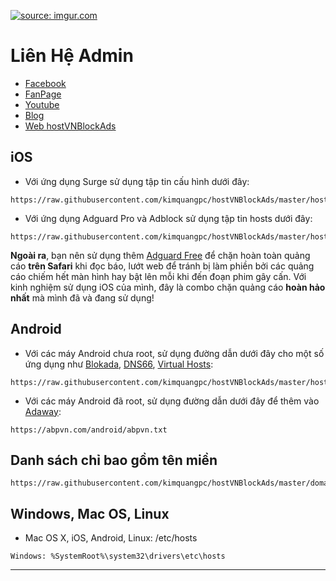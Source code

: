 <a href="https://imgur.com/lSL0QwG"><img src="https://i.imgur.com/lSL0QwG.png" title="source: imgur.com" /></a>

# Liên Hệ Admin
- [Facebook](https://www.facebook.com/kimquangdesign)
- [FanPage](https://www.facebook.com/kimquangdesmmo)
- [Youtube](https://www.youtube.com/channel/UC4oRE_-EdHd8DYVCvh0U5Zw?sub_confirmation=1)
- [Blog](https://Chiasethuthuatappdesign.blogspot.com)
- [Web hostVNBlockAds](https://kimquangpc.github.io/hostVNBlockAds/)


## iOS

- Với ứng dụng Surge sử dụng tập tin cấu hình dưới đây:
```
https://raw.githubusercontent.com/kimquangpc/hostVNBlockAds/master/hostVNBlockAds.conf
```

- Với ứng dụng Adguard Pro và Adblock sử dụng tập tin hosts dưới đây:
```
https://raw.githubusercontent.com/kimquangpc/hostVNBlockAds/master/hostBlockAdsVN.txt
```
**Ngoài ra**, bạn nên sử dụng thêm [Adguard Free](https://apps.apple.com/vn/app/adguard-adblock-privacy/id1047223162?l=vi) để chặn hoàn toàn quảng cáo **trên Safari** khi đọc báo, lướt web để tránh bị làm phiền bởi các quảng cáo chiếm hết màn hình hay bật lên mỗi khi đến đoạn phim gây cấn. Với kinh nghiệm sử dụng iOS của mình, đây là combo chặn quảng cáo **hoàn hảo nhất** mà mình đã và đang sử dụng!

## Android

- Với các máy Android chưa root, sử dụng đường dẫn dưới đây cho một số ứng dụng như [Blokada](https://blokada.org/#download), [DNS66](https://f-droid.org/packages/org.jak_linux.dns66/), [Virtual Hosts](https://play.google.com/store/apps/details?id=com.github.xfalcon.vhosts):
```
https://raw.githubusercontent.com/kimquangpc/hostVNBlockAds/master/hostBlockAdsVN.txt
```

- Với các máy Android đã root, sử dụng đường dẫn dưới đây để thêm vào [Adaway](https://f-droid.org/en/packages/org.adaway/):
```
https://abpvn.com/android/abpvn.txt
```

## Danh sách chỉ bao gồm tên miền
```
https://raw.githubusercontent.com/kimquangpc/hostVNBlockAds/master/domain.txt
```

## Windows, Mac OS, Linux

- Mac OS X, iOS, Android, Linux: /etc/hosts
```
Windows: %SystemRoot%\system32\drivers\etc\hosts
```
***
